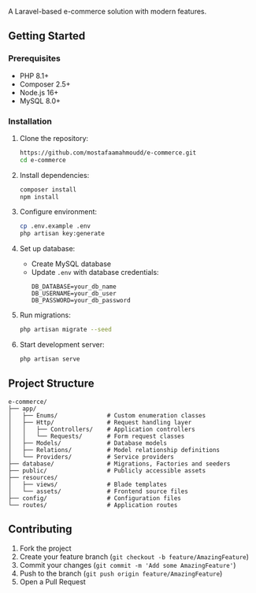 A Laravel-based e-commerce solution with modern features.

## Getting Started

### Prerequisites

- PHP 8.1+
- Composer 2.5+
- Node.js 16+
- MySQL 8.0+

### Installation

1. Clone the repository:
   ```bash
   https://github.com/mostafaamahmoudd/e-commerce.git
   cd e-commerce
   ```

2. Install dependencies:
   ```bash
   composer install
   npm install
   ```

3. Configure environment:
   ```bash
   cp .env.example .env
   php artisan key:generate
   ```

4. Set up database:
    - Create MySQL database
    - Update `.env` with database credentials:
      ```env
      DB_DATABASE=your_db_name
      DB_USERNAME=your_db_user
      DB_PASSWORD=your_db_password
      ```

5. Run migrations:
   ```bash
   php artisan migrate --seed
   ```

6. Start development server:
   ```bash
   php artisan serve
   ```

## Project Structure

```
e-commerce/
├── app/
│   ├── Enums/              # Custom enumeration classes
│   ├── Http/               # Request handling layer
│   │   ├── Controllers/    # Application controllers
│   │   └── Requests/       # Form request classes
│   ├── Models/             # Database models
│   ├── Relations/          # Model relationship definitions
│   └── Providers/          # Service providers
├── database/               # Migrations, Factories and seeders
├── public/                 # Publicly accessible assets
├── resources/
│   ├── views/              # Blade templates
│   └── assets/             # Frontend source files
├── config/                 # Configuration files
└── routes/                 # Application routes
```

## Contributing

1. Fork the project
2. Create your feature branch (`git checkout -b feature/AmazingFeature`)
3. Commit your changes (`git commit -m 'Add some AmazingFeature'`)
4. Push to the branch (`git push origin feature/AmazingFeature`)
5. Open a Pull Request
